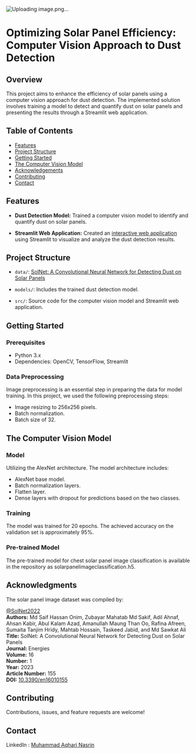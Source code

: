 ![Uploading image.png…]()




# Optimizing Solar Panel Efficiency: Computer Vision Approach to Dust Detection

## Overview

This project aims to enhance the efficiency of solar panels using a computer vision approach for dust detection. The implemented solution involves training a model to detect and quantify dust on solar panels and presenting the results through a Streamlit web application.

## Table of Contents

- [Features](#features)
- [Project Structure](#project-structure)
- [Getting Started](#getting-started)
- [The Computer Vision Model](#the-computer-vision-model)
- [Acknowledgements](#acknowledgements)
- [Contributing](#contributing)
- [Contact](#contact)

## Features

- **Dust Detection Model:** Trained a computer vision model to identify and quantify dust on solar panels.
  
- **Streamlit Web Application:** Created an [interactive web application](https://solarpanelimageclassifier.streamlit.app/) using Streamlit to visualize and analyze the dust detection results.


## Project Structure

- `data/`: [SolNet: A Convolutional Neural Network for Detecting Dust on Solar Panels](https://drive.google.com/drive/folders/12Q3MBI8SPw0vHsO_kkS5izkxw0F7tXx4) 
  
- `models/`: Includes the trained dust detection model.

- `src/`: Source code for the computer vision model and Streamlit web application.

## Getting Started

### Prerequisites

- Python 3.x
- Dependencies: OpenCV, TensorFlow, Streamlit
  
### Data Preprocessing

Image preprocessing is an essential step in preparing the data for model training. In this project, we used the following preprocessing steps:

- Image resizing to 256x256 pixels.
- Batch normalization.
- Batch size of 32.

## The Computer Vision Model

### Model

Utilizing the AlexNet architecture. The model architecture includes:

- AlexNet base model.
- Batch normalization layers.
- Flatten layer.
- Dense layers with dropout for predictions based on the two classes.

### Training

The model was trained for 20 epochs. The achieved accuracy on the validation set is approximately 95%.

### Pre-trained Model

The pre-trained model for chest solar panel image classification is available in the repository as solarpanelimageclassification.h5.

## Acknowledgments

The solar panel image dataset was compiled by:

[@SolNet2022](https://www.mdpi.com/1996-1073/16/1/155)  
**Authors:** Md Saif Hassan Onim, Zubayar Mahatab Md Sakif, Adil Ahnaf, Ahsan Kabir, Abul Kalam Azad, Amanullah Maung Than Oo, Rafina Afreen, Sumaita Tanjim Hridy, Mahtab Hossain, Taskeed Jabid, and Md Sawkat Ali  
**Title:** SolNet: A Convolutional Neural Network for Detecting Dust on Solar Panels  
**Journal:** Energies  
**Volume:** 16  
**Number:** 1  
**Year:** 2023  
**Article Number:** 155  
**DOI:** [10.3390/en16010155](https://doi.org/10.3390/en16010155)

## Contributing

Contributions, issues, and feature requests are welcome!

## Contact

LinkedIn : [Muhammad Aqhari Nasrin](https://www.linkedin.com/in/muhammad-aqhari-nasrin-bin-ramli/)

